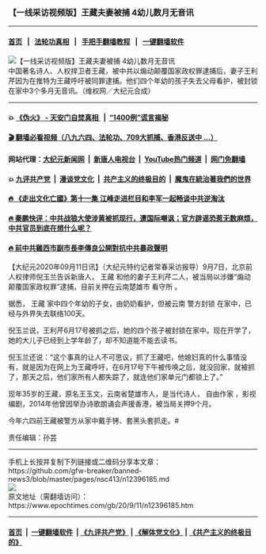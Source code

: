 ### 【一线采访视频版】王藏夫妻被捕 4幼儿数月无音讯
------------------------

#### [首页](https://github.com/gfw-breaker/banned-news3/blob/master/README.md) &nbsp;&nbsp;|&nbsp;&nbsp; [法轮功真相](https://github.com/begood0513/basic/blob/master/README.md)  &nbsp;&nbsp;|&nbsp;&nbsp; [手把手翻墙教程](https://github.com/gfw-breaker/guides/wiki)  &nbsp;&nbsp;|&nbsp;&nbsp; [一键翻墙软件](https://github.com/gfw-breaker/nogfw/blob/master/README.md)  



<div><img alt="【一线采访视频版】王藏夫妻被捕 4幼儿数月无音讯" class="attachment-djy_600_400 size-djy_600_400 wp-post-image" src="https://i.epochtimes.com/assets/uploads/2020/09/56664717c70f3d3ccefd6c63347d19a1-600x400.jpg"/>
<div class="caption">
 中国著名诗人、人权捍卫者王藏，被中共以煽动颠覆国家政权罪逮捕后，妻子王利芹因为在推特为王藏呼吁被同罪逮捕。他们四个年幼的孩子失去父母看护，被封锁在家中3个多月无音讯。（维权网／大纪元合成）
</div></div><hr/>

#### 💥 [《伪火》 - 天安门自焚真相 ](http://141.164.51.119:10000/videos/blog/weihuo.html)&nbsp; |&nbsp; [“1400例”谎言揭秘  ](http://141.164.51.119:10000/videos/blog/jiexi1400.html)

#### [ 🎬  翻墙必看视频（八九六四、法轮功、709大抓捕、香港反送中 ...）](https://github.com/gfw-breaker/links/blob/master/banned.md)

#### 网站代理：[大纪元新闻网](http://167.172.10.89:10080/gb/) &nbsp;|&nbsp; [新唐人电视台](http://167.172.10.89:8808/gb/)  &nbsp;|&nbsp; [YouTube热门频道](http://158.247.203.241/youtube.html) &nbsp;|&nbsp; [网门免翻墙](http://158.247.203.241:11000/show.aspx?name=ogHome)

#### 💥 [九评共产党](http://141.164.51.119:10000/videos/res/jiuping/)&nbsp; |&nbsp; [漫谈党文化](http://141.164.51.119:10000/videos/res/mtdwh/)&nbsp; |&nbsp; [共产主义的终极目的](http://141.164.51.119:10000/videos/res/zjmd/)&nbsp; |&nbsp; [魔鬼在統治著我們的世界](http://141.164.51.119:10000/videos/res/TheSpecter/)  

#### [ 🔥  《走出文化亡國》第十一集 江峰走进栏目和李军一起畅谈中共逆淘汰](http://141.164.51.119:10000/videos/news/../res/zcwhwg/index.html)

#### [ 🔥  秦鹏快评：中共战狼大使涉黄被抓现行，遭国际嘲讽；官方辟谣恐惹无数麻烦，中共官员到底在想什么呢？](http://141.164.51.119:10000/videos/news/qp03.html)

#### [ 🔥  前中共雞西市副市長李傳良公開對抗中共暴政聲明](http://141.164.51.119:10000/videos/news/../tui/index.html)

<div><p>
 【大纪元2020年09月11日讯】（大纪元特约记者常春采访报导）9月7日，北京前人权律师倪玉兰告诉新唐人，
 <ok href="https://www.epochtimes.com/gb/tag/%E7%8E%8B%E8%97%8F.html">
  王藏
 </ok>
 和他的妻子王利芹二人，被当局以涉嫌“煽动颠覆国家政权罪”逮捕，目前关押在云南楚雄市
 <ok href="https://www.epochtimes.com/gb/tag/%E7%9C%8B%E5%AE%88%E6%89%80.html">
  看守所
 </ok>
 。
</p>
<p>
 据悉，
 <ok href="https://www.epochtimes.com/gb/tag/%E7%8E%8B%E8%97%8F.html">
  王藏
 </ok>
 家中四个年幼的子女，由奶奶看护，但被云南
 <ok href="https://www.epochtimes.com/gb/tag/%E8%AD%A6%E6%96%B9%E5%B0%81%E9%94%81.html">
  警方封锁
 </ok>
 在家中，已经与外界失去联络100天。
</p>
<p>
 倪玉兰说，王利芹6月17号被抓之后，她的四个孩子被封锁在家中。现在开学了，她的大儿子已经到上学年龄了，却不知道能不能去读书。
</p>
<p>
 <center>
 </center>
 倪玉兰还说：“这个事真的让人不可思议，抓了王藏吧，他媳妇真的什么事情没有，就是因为在网上为王藏呼吁，在6月17号下午被传唤之后，就没回家，就被抓了，那天之后，他们家所有人都失踪了，就连他们家单元门都锁上了。”
</p>
<p>
 现年35岁的王藏，原名王玉文，云南省楚雄市人，是当代诗人，
 <ok href="https://www.epochtimes.com/gb/tag/%E8%87%AA%E7%94%B1%E4%BD%9C%E5%AE%B6.html">
  自由作家
 </ok>
 ，影视编剧，2014年他曾因举办诗歌朗诵会声援香港，被当局关押9个月。
</p>
<p>
 今年六四前王藏被警方从家中戴手铐、套黑头套抓走。#
</p>
<p>
 责任编辑：孙芸
</p>
</div>
<hr/>
手机上长按并复制下列链接或二维码分享本文章：<br/>
https://github.com/gfw-breaker/banned-news3/blob/master/pages/nsc413/n12396185.md <br/>
<a href='https://github.com/gfw-breaker/banned-news3/blob/master/pages/nsc413/n12396185.md'><img src='https://github.com/gfw-breaker/banned-news3/blob/master/pages/nsc413/n12396185.md.png'/></a> <br/>
原文地址（需翻墙访问）：https://www.epochtimes.com/gb/20/9/11/n12396185.htm


------------------------
#### [首页](https://github.com/gfw-breaker/banned-news3/blob/master/README.md) &nbsp;|&nbsp; [一键翻墙软件](https://github.com/gfw-breaker/nogfw/blob/master/README.md) &nbsp;| [《九评共产党》](https://github.com/gfw-breaker/9ping.md/blob/master/README.md#九评之一评共产党是什么) | [《解体党文化》](https://github.com/gfw-breaker/jtdwh.md/blob/master/README.md) | [《共产主义的终极目的》](https://github.com/gfw-breaker/gczydzjmd.md/blob/master/README.md)


<img src='http://gfw-breaker.win/banned-news3/pages/nsc413/n12396185.md' width='0px' height='0px'/>